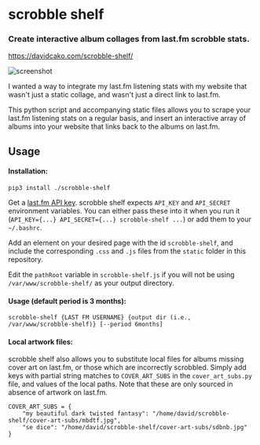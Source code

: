 # scrobble shelf

### Create interactive album collages from last.fm scrobble stats.  

https://davidcako.com/scrobble-shelf/

![screenshot](https://i.imgur.com/ZiDEiB8.jpg)

I wanted a way to integrate my last.fm listening stats with my website that wasn't just a static collage, and wasn't just a direct link to last.fm.

This python script and accompanying static files allows you to scrape your last.fm listening stats on a regular basis, and insert an interactive array of albums into your website that links back to the albums on last.fm.

## Usage

#### Installation:

```
pip3 install ./scrobble-shelf
```

Get a [last.fm API key](https://www.last.fm/api).  scrobble shelf expects `API_KEY` and `API_SECRET` environment variables.  You can either pass these into it when you run it (`API_KEY={...} API_SECRET={...} scrobble-shelf ...`) or add them to your `~/.bashrc`.

Add an element on your desired page with the id `scrobble-shelf`, and include the corresponding `.css` and `.js` files from the `static` folder in this repository.

Edit the `pathRoot` variable in `scrobble-shelf.js` if you will not be using `/var/www/scrobble-shelf/` as your output directory.


#### Usage (default period is 3 months):

```
scrobble-shelf {LAST FM USERNAME} {output dir (i.e., /var/www/scrobble-shelf)} [--period 6months]
```

#### Local artwork files:

scrobble shelf also allows you to substitute local files for albums missing cover art on last.fm, or those which are incorrectly scrobbled.  Simply add keys with partial string matches to `COVER_ART_SUBS` in the `cover_art_subs.py` file, and values of the local paths.  Note that these are only sourced in absence of artwork on last.fm.

```
COVER_ART_SUBS = {
    "my beautiful dark twisted fantasy": "/home/david/scrobble-shelf/cover-art-subs/mbdtf.jpg",
    "se dice": "/home/david/scrobble-shelf/cover-art-subs/sdbnb.jpg"
}
```

